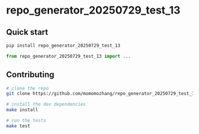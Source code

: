# repo_generator_20250729_test_13

## Quick start

```bash
pip install repo_generator_20250729_test_13
```

```python
from repo_generator_20250729_test_13 import ...
```

## Contributing

```bash
# clone the repo
git clone https://github.com/momomozhang/repo_generator_20250729_test_13.git

# install the dev dependencies
make install

# run the tests
make test
```
